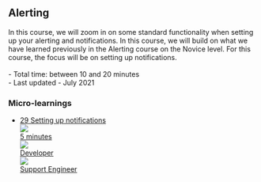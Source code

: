 <div class="ez-academy">
	<div class="ez-academy__body">
		<main class="master">
	<h2 class="title">Alerting</h2>
    <p>
       In this course, we will zoom in on some standard functionality when setting up your alerting and notifications. In this course, we will build on what we have learned previously in the Alerting course on the Novice level. For this course, the focus will be on setting up notifications.
        </br></br>
        - Total time: between 10 and 20 minutes
        </br>
        - Last updated - July 2021
    </p>
    <h3 class="title">Micro-learnings</h3>
    <ul class="strip-container">
        <li class="strip">
            <a href="../../docs/microlearning/intermediate-alerting-setting-up-notifications" class="strip__link">
            <label for="" class="strip__label">
                <span>29</span>
                Setting up notifications
            </label>
            <div class="strip__attribute">
                <img class="strip__attribute-icon strip__attribute-icon--duration" src="../../img/icon-duration32.svg"/>
                <div class="strip__attribute-label">5 minutes</div>
            </div>
            <div class="strip__attribute">
                <img class="strip__attribute-icon strip__attribute-icon--roles" src="../../img/icon-roles32.svg"/>
                <div class="strip__attribute-label">Developer</div>
            </div>
			<div class="strip__attribute">
                <img class="strip__attribute-icon strip__attribute-icon--roles" src="../../img/icon-roles32.svg"/>
                <div class="strip__attribute-label">Support Engineer</div>
            </div>
        </a>
        </li> 
    </ul>
    </main>
    </div>
</div>